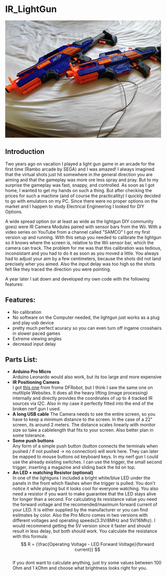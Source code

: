 # IR_LightGun
<img src="/pictures/1csffls9rpl51.webp" width="500"/>

## Introduction

Two years ago on vacation I played a light gun game in an arcade for the first time (Rambo arcade by SEGA) and I was amazed!
I always imagined that the virtual shots just hit somewhere in the general direction you are aiming and that the gameplay was more ore less spray and pray.
But to my surprise the gameplay was fast, snappy, and controlled. As soon as I got home, I wanted to get my hands on such a thing.
But after checking the prices for such a machine (and of course the practicallity) I quickly decided to go with emulators on my PC.
Since there were no proper options on the market and I happen to study Electrical Engineering I looked for DIY Options.

A wide spread option (or at least as wide as the lightgun DIY community goes) were IR Camera Modules paired with sensor bars from the Wii.
With a video series on YouTube from a channel called "SAMCO" I got my first version up and running.
With this setup you needed to calibrate the lightgun so it knows where the screen is, relative to the Wii sensor bar, which the camera can track.
The problem for me was that this calibration was tedious, inconsistant and you had to do it as soon as you moved a little.
You always had to adjust your aim by a few centimeters, because the shots did not land precisely wher you aimed.
Also the input delay was too high so the shots felt like they traced the direction you were pointing.

A year later I sat down and developed my own code with the following features:
## Features:
- No calibration
- No software on the Computer needed, the lightgun just works as a plug and play usb device
- pretty much perfect acuracy so you can even turn off ingame crosshairs in slower paced games
- Extreme viewing angles
- decreasd input delay

## Parts List:
- **Arduino Pro Micro**  
	Arduino Leonardo would also work, but its too large and more expensive
- **IR Positioning Camera**  
	I got [this one](https://www.dfrobot.com/product-1088.html) from frome DFRobot, but I think I saw the same one on mutltiple Websites. It does all the heavy lifting (image processing) internally and directly provides the coordinates of up to 4 tracked IR sources via I2C. Also in my case it perfectly fitted into the end of the broken nerf gun I used.
- **A long USB cable**
	The Camera needs to see the entire screen, so you have to keep a minimum distance to the screen. In the case of a 22" screen, its around 2 meters. The distance scales linearly with monitor size so take a cablelength that fits to your screen. Also better plan in some tolerance.
- **Some push buttons**  
	Any form of a simple push button (button connects the terminals when pushed / if not pushed -> no connection) will work here. They can later be mapped to mouse buttons od keyboard keys. In my nerf gun I could use the already existing switches. I can use the trigger, the small second trigger, inserting a magazine and sliding back the lid on top.
- **An LED + matching Resistor (optional)**  
	In one of the lightguns I included a bright white/blue LED under the panels in the front which flashes when the trigger is pulled. You don't notice it while playing but it looks cool for everyone watching.
	You also need a resistor if you want to make guarantee that the LED stays alive for longer than a second. For calculating its resistance value you need the forward voltage and the recomended/maximum forward current of your LED. It is either supplied by the manufacturer or you can find esitmates by color.
	Also the Pro Micro comes in two versions with different voltages and operating speeds(3.3V/8MHz and 5V/16Mhz). I would recommend getting the 5V version since it faster and should result in less delay, but both should work. You calculate the resistance with this formula:  
	$$ R = {\frac{Operating Voltage - LED Forward Voltage}{forward current}} $$  
	If you dont want to calculate anything, just try some values between 100 Ohm and 1 kOhm and choose what brightness looks right for you.
	